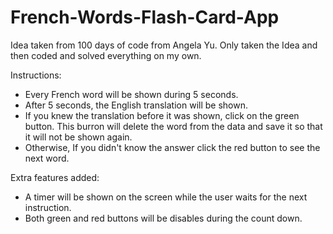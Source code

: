 # French-Words-Flash-Card-App
Idea taken from 100 days of code from Angela Yu.
Only taken the Idea and then coded and solved everything on my own.

Instructions:
- Every French word will be shown during 5 seconds.
- After 5 seconds, the English translation will be shown.
- If you knew the translation before it was shown, click on the green button. This burron will delete the word from the data and save it so that it will not be shown again.
- Otherwise, If you didn't know the answer click the red button to see the next word.

Extra features added:
- A timer will be shown on the screen while the user waits for the next instruction.
- Both green and red buttons will be disables during the count down.
